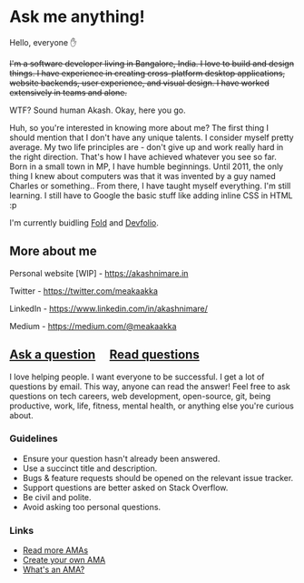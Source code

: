 # Ask me anything!
Hello, everyone ✋

~~I'm a software developer living in Bangalore, India. I love to build and design things.
I have experience in creating cross-platform desktop applications, website backends, user experience, and visual design. I have worked extensively in teams and alone.~~

WTF? Sound human Akash. Okay, here you go.

Huh, so you're interested in knowing more about me? The first thing I should mention that I don't have any unique talents. I consider myself pretty average.
My two life principles are - don't give up and work really hard in the right direction. That's how I have achieved whatever you see so far.
Born in a small town in MP, I have humble beginnings. Until 2011, the only thing I knew about computers was that it was invented by a guy named Charles or something.. From there, I have taught myself everything. I'm still learning. I still have to Google the basic stuff like adding inline CSS in HTML :p

I'm currently buidling [Fold](https://fold.money/) and [Devfolio](https://devfolio.co).

## More about me
Personal website [WIP] - https://akashnimare.in

Twitter - https://twitter.com/meakaakka

LinkedIn - https://www.linkedin.com/in/akashnimare/

Medium - https://medium.com/@meakaakka

## [Ask a question](../../issues/new) &nbsp;&nbsp;&nbsp; [Read questions](../../issues?utf8=%E2%9C%93&q=is%3Aissue%20is%3Aclosed%20sort%3Aupdated-desc%20-label%3Ahidden)

I love helping people. I want everyone to be successful. I get a lot of questions by email. This way, anyone can read the answer!
Feel free to ask questions on tech careers, web development, open-source, git, being productive, work, life, fitness, mental health, or anything else you're curious about.



### Guidelines

- Ensure your question hasn't already been answered.
- Use a succinct title and description.
- Bugs & feature requests should be opened on the relevant issue tracker.
- Support questions are better asked on Stack Overflow.
- Be civil and polite.
- Avoid asking too personal questions.

### Links

- [Read more AMAs](https://github.com/sindresorhus/amas)
- [Create your own AMA](https://github.com/sindresorhus/amas/blob/master/create-ama.md)
- [What's an AMA?](https://en.wikipedia.org/wiki//r/IAmA)

